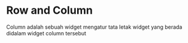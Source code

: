 # Row and Column

Column adalah sebuah widget mengatur tata letak widget yang berada didalam widget column tersebut